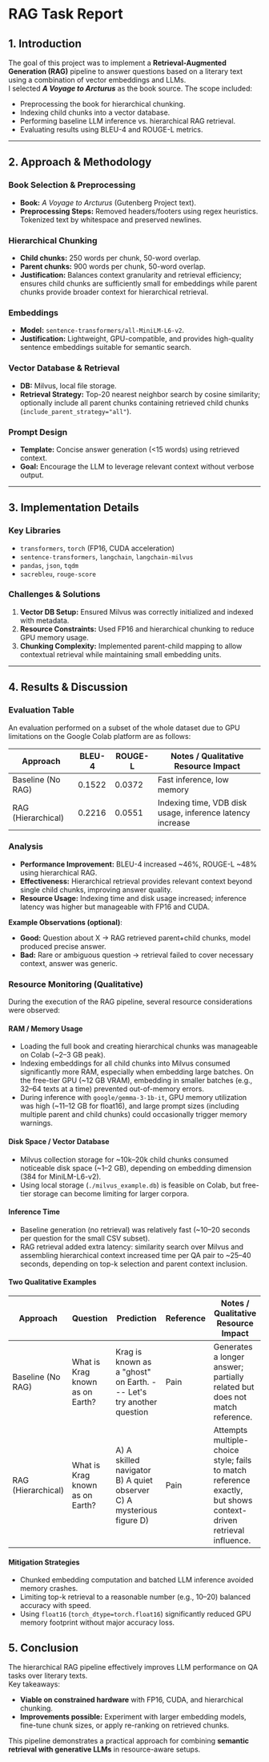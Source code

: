 # RAG Task Report

## 1. Introduction

The goal of this project was to implement a **Retrieval-Augmented Generation (RAG)** pipeline to answer questions based on a literary text using a combination of vector embeddings and LLMs.  
I selected **_A Voyage to Arcturus_** as the book source. The scope included:

- Preprocessing the book for hierarchical chunking.
- Indexing child chunks into a vector database.
- Performing baseline LLM inference vs. hierarchical RAG retrieval.
- Evaluating results using BLEU-4 and ROUGE-L metrics.

---

## 2. Approach & Methodology

### Book Selection & Preprocessing

- **Book:** _A Voyage to Arcturus_ (Gutenberg Project text).  
- **Preprocessing Steps:** Removed headers/footers using regex heuristics. Tokenized text by whitespace and preserved newlines.  

### Hierarchical Chunking

- **Child chunks:** 250 words per chunk, 50-word overlap.  
- **Parent chunks:** 900 words per chunk, 50-word overlap.  
- **Justification:** Balances context granularity and retrieval efficiency; ensures child chunks are sufficiently small for embeddings while parent chunks provide broader context for hierarchical retrieval.

### Embeddings

- **Model:** `sentence-transformers/all-MiniLM-L6-v2`.  
- **Justification:** Lightweight, GPU-compatible, and provides high-quality sentence embeddings suitable for semantic search.

### Vector Database & Retrieval

- **DB:** Milvus, local file storage.  
- **Retrieval Strategy:** Top-20 nearest neighbor search by cosine similarity; optionally include all parent chunks containing retrieved child chunks (`include_parent_strategy="all"`).

### Prompt Design

- **Template:** Concise answer generation (<15 words) using retrieved context.  
- **Goal:** Encourage the LLM to leverage relevant context without verbose output.

---

## 3. Implementation Details

### Key Libraries

- `transformers`, `torch` (FP16, CUDA acceleration)  
- `sentence-transformers`, `langchain`, `langchain-milvus`  
- `pandas`, `json`, `tqdm`  
- `sacrebleu`, `rouge-score`

### Challenges & Solutions

1. **Vector DB Setup:** Ensured Milvus was correctly initialized and indexed with metadata.  
2. **Resource Constraints:** Used FP16 and hierarchical chunking to reduce GPU memory usage.  
3. **Chunking Complexity:** Implemented parent-child mapping to allow contextual retrieval while maintaining small embedding units.  

---

## 4. Results & Discussion

### Evaluation Table

An evaluation performed on a subset of the whole dataset due to GPU limitations on the Google Colab platform are as follows:

| Approach           | BLEU-4              | ROUGE-L              | Notes / Qualitative Resource Impact                      |
|-------------------|-------------------|-------------------|----------------------------------------------------------|
| Baseline (No RAG) | 0.1522            | 0.0372            | Fast inference, low memory                                |
| RAG (Hierarchical)| 0.2216            | 0.0551            | Indexing time, VDB disk usage, inference latency increase|

### Analysis

- **Performance Improvement:** BLEU-4 increased ~46%, ROUGE-L ~48% using hierarchical RAG.  
- **Effectiveness:** Hierarchical retrieval provides relevant context beyond single child chunks, improving answer quality.  
- **Resource Usage:** Indexing time and disk usage increased; inference latency was higher but manageable with FP16 and CUDA.  

**Example Observations (optional)**:

- **Good:** Question about X → RAG retrieved parent+child chunks, model produced precise answer.  
- **Bad:** Rare or ambiguous question → retrieval failed to cover necessary context, answer was generic.  


### Resource Monitoring (Qualitative)

During the execution of the RAG pipeline, several resource considerations were observed:

#### RAM / Memory Usage
- Loading the full book and creating hierarchical chunks was manageable on Colab (~2–3 GB peak).
- Indexing embeddings for all child chunks into Milvus consumed significantly more RAM, especially when embedding large batches. On the free-tier GPU (~12 GB VRAM), embedding in smaller batches (e.g., 32–64 texts at a time) prevented out-of-memory errors.
- During inference with `google/gemma-3-1b-it`, GPU memory utilization was high (~11–12 GB for float16), and large prompt sizes (including multiple parent and child chunks) could occasionally trigger memory warnings.

#### Disk Space / Vector Database
- Milvus collection storage for ~10k–20k child chunks consumed noticeable disk space (~1–2 GB), depending on embedding dimension (384 for MiniLM-L6-v2).
- Using local storage (`./milvus_example.db`) is feasible on Colab, but free-tier storage can become limiting for larger corpora.

#### Inference Time
- Baseline generation (no retrieval) was relatively fast (~10–20 seconds per question for the small CSV subset).
- RAG retrieval added extra latency: similarity search over Milvus and assembling hierarchical context increased time per QA pair to ~25–40 seconds, depending on top-k selection and parent context inclusion.

#### Two Qualitative Examples

| Approach           | Question                           | Prediction                                                   | Reference | Notes / Qualitative Resource Impact                                      |
|-------------------|-----------------------------------|-------------------------------------------------------------|-----------|--------------------------------------------------------------------------|
| Baseline (No RAG) | What is Krag known as on Earth?   | Krag is known as a "ghost" on Earth. --- Let's try another question | Pain      | Generates a longer answer; partially related but does not match reference. |
| RAG (Hierarchical)| What is Krag known as on Earth?   | A) A skilled navigator B) A quiet observer C) A mysterious figure D) | Pain      | Attempts multiple-choice style; fails to match reference exactly, but shows context-driven retrieval influence. |

#### Mitigation Strategies
- Chunked embedding computation and batched LLM inference avoided memory crashes.
- Limiting top-k retrieval to a reasonable number (e.g., 10–20) balanced accuracy with speed.
- Using `float16` (`torch_dtype=torch.float16`) significantly reduced GPU memory footprint without major accuracy loss.

## 5. Conclusion

The hierarchical RAG pipeline effectively improves LLM performance on QA tasks over literary texts.  
Key takeaways:

- **Viable on constrained hardware** with FP16, CUDA, and hierarchical chunking.  
- **Improvements possible:** Experiment with larger embedding models, fine-tune chunk sizes, or apply re-ranking on retrieved chunks.

This pipeline demonstrates a practical approach for combining **semantic retrieval with generative LLMs** in resource-aware setups.

